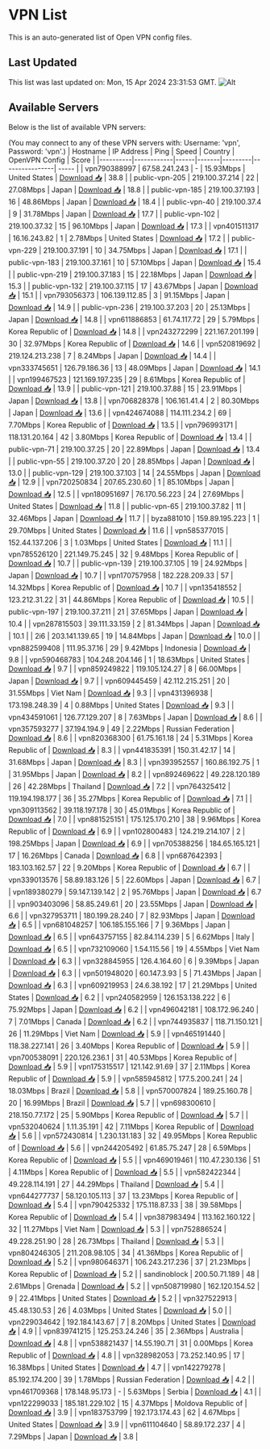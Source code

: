 # VPN List

This is an auto-generated list of Open VPN config files.

## Last Updated

This list was last updated on: Mon, 15 Apr 2024 23:31:53 GMT.
![Alt](https://repobeats.axiom.co/api/embed/186b98318ef1479477931607c1ad7d823f12451f.svg "Repobeats analytics image")

## Available Servers

Below is the list of available VPN servers:

(You may connect to any of these VPN servers with: Username: 'vpn', Password: 'vpn'.)
| Hostname | IP Address | Ping | Speed | Country | OpenVPN Config | Score |
|----------|------------|------|-------|---------|----------------| ----- |
| vpn790388997 | 67.58.241.243 | - | 15.93Mbps | United States | [Download 📥](./configs/server_0_US.ovpn) | 38.8 |
| public-vpn-205 | 219.100.37.214 | 22 | 27.08Mbps | Japan | [Download 📥](./configs/server_1_JP.ovpn) | 18.8 |
| public-vpn-185 | 219.100.37.193 | 16 | 48.86Mbps | Japan | [Download 📥](./configs/server_2_JP.ovpn) | 18.4 |
| public-vpn-40 | 219.100.37.4 | 9 | 31.78Mbps | Japan | [Download 📥](./configs/server_3_JP.ovpn) | 17.7 |
| public-vpn-102 | 219.100.37.32 | 15 | 96.10Mbps | Japan | [Download 📥](./configs/server_4_JP.ovpn) | 17.3 |
| vpn401511317 | 16.16.243.82 | 1 | 2.78Mbps | United States | [Download 📥](./configs/server_5_US.ovpn) | 17.2 |
| public-vpn-229 | 219.100.37.191 | 10 | 34.75Mbps | Japan | [Download 📥](./configs/server_6_JP.ovpn) | 17.1 |
| public-vpn-183 | 219.100.37.161 | 10 | 57.10Mbps | Japan | [Download 📥](./configs/server_7_JP.ovpn) | 15.4 |
| public-vpn-219 | 219.100.37.183 | 15 | 22.18Mbps | Japan | [Download 📥](./configs/server_8_JP.ovpn) | 15.3 |
| public-vpn-132 | 219.100.37.115 | 17 | 43.67Mbps | Japan | [Download 📥](./configs/server_9_JP.ovpn) | 15.1 |
| vpn793056373 | 106.139.112.85 | 3 | 91.15Mbps | Japan | [Download 📥](./configs/server_10_JP.ovpn) | 14.9 |
| public-vpn-236 | 219.100.37.203 | 20 | 25.13Mbps | Japan | [Download 📥](./configs/server_11_JP.ovpn) | 14.8 |
| vpn611886853 | 61.74.117.72 | 29 | 5.79Mbps | Korea Republic of | [Download 📥](./configs/server_12_KR.ovpn) | 14.8 |
| vpn243272299 | 221.167.201.199 | 30 | 32.97Mbps | Korea Republic of | [Download 📥](./configs/server_13_KR.ovpn) | 14.6 |
| vpn520819692 | 219.124.213.238 | 7 | 8.24Mbps | Japan | [Download 📥](./configs/server_14_JP.ovpn) | 14.4 |
| vpn333745651 | 126.79.186.36 | 13 | 48.09Mbps | Japan | [Download 📥](./configs/server_15_JP.ovpn) | 14.1 |
| vpn199467523 | 121.169.197.235 | 29 | 8.61Mbps | Korea Republic of | [Download 📥](./configs/server_16_KR.ovpn) | 13.9 |
| public-vpn-121 | 219.100.37.88 | 15 | 23.91Mbps | Japan | [Download 📥](./configs/server_17_JP.ovpn) | 13.8 |
| vpn706828378 | 106.161.41.4 | 2 | 80.30Mbps | Japan | [Download 📥](./configs/server_18_JP.ovpn) | 13.6 |
| vpn424674088 | 114.111.234.2 | 69 | 7.70Mbps | Korea Republic of | [Download 📥](./configs/server_19_KR.ovpn) | 13.5 |
| vpn796993171 | 118.131.20.164 | 42 | 3.80Mbps | Korea Republic of | [Download 📥](./configs/server_20_KR.ovpn) | 13.4 |
| public-vpn-71 | 219.100.37.25 | 20 | 22.89Mbps | Japan | [Download 📥](./configs/server_21_JP.ovpn) | 13.4 |
| public-vpn-55 | 219.100.37.20 | 20 | 28.85Mbps | Japan | [Download 📥](./configs/server_22_JP.ovpn) | 13.0 |
| public-vpn-129 | 219.100.37.103 | 14 | 24.55Mbps | Japan | [Download 📥](./configs/server_23_JP.ovpn) | 12.9 |
| vpn720250834 | 207.65.230.60 | 1 | 85.10Mbps | Japan | [Download 📥](./configs/server_24_JP.ovpn) | 12.5 |
| vpn180951697 | 76.170.56.223 | 24 | 27.69Mbps | United States | [Download 📥](./configs/server_25_US.ovpn) | 11.8 |
| public-vpn-65 | 219.100.37.82 | 11 | 32.46Mbps | Japan | [Download 📥](./configs/server_26_JP.ovpn) | 11.7 |
| byza881010 | 159.89.195.223 | 1 | 29.70Mbps | United States | [Download 📥](./configs/server_27_US.ovpn) | 11.6 |
| vpn585377015 | 152.44.137.206 | 3 | 1.03Mbps | United States | [Download 📥](./configs/server_28_US.ovpn) | 11.1 |
| vpn785526120 | 221.149.75.245 | 32 | 9.48Mbps | Korea Republic of | [Download 📥](./configs/server_29_KR.ovpn) | 10.7 |
| public-vpn-139 | 219.100.37.105 | 19 | 24.92Mbps | Japan | [Download 📥](./configs/server_30_JP.ovpn) | 10.7 |
| vpn170757958 | 182.228.209.33 | 57 | 14.32Mbps | Korea Republic of | [Download 📥](./configs/server_31_KR.ovpn) | 10.7 |
| vpn135418552 | 123.212.31.22 | 31 | 44.86Mbps | Korea Republic of | [Download 📥](./configs/server_32_KR.ovpn) | 10.5 |
| public-vpn-197 | 219.100.37.211 | 21 | 37.65Mbps | Japan | [Download 📥](./configs/server_33_JP.ovpn) | 10.4 |
| vpn287815503 | 39.111.33.159 | 2 | 81.34Mbps | Japan | [Download 📥](./configs/server_34_JP.ovpn) | 10.1 |
| 2i6 | 203.141.139.65 | 19 | 14.84Mbps | Japan | [Download 📥](./configs/server_35_JP.ovpn) | 10.0 |
| vpn882599408 | 111.95.37.16 | 29 | 9.42Mbps | Indonesia | [Download 📥](./configs/server_36_ID.ovpn) | 9.8 |
| vpn590468783 | 104.248.204.146 | 1 | 18.63Mbps | United States | [Download 📥](./configs/server_37_US.ovpn) | 9.7 |
| vpn859249822 | 119.105.124.27 | 8 | 66.00Mbps | Japan | [Download 📥](./configs/server_38_JP.ovpn) | 9.7 |
| vpn609445459 | 42.112.215.251 | 20 | 31.55Mbps | Viet Nam | [Download 📥](./configs/server_39_VN.ovpn) | 9.3 |
| vpn431396938 | 173.198.248.39 | 4 | 0.88Mbps | United States | [Download 📥](./configs/server_40_US.ovpn) | 9.3 |
| vpn434591061 | 126.77.129.207 | 8 | 7.63Mbps | Japan | [Download 📥](./configs/server_41_JP.ovpn) | 8.6 |
| vpn357593277 | 37.194.194.9 | 49 | 2.22Mbps | Russian Federation | [Download 📥](./configs/server_42_RU.ovpn) | 8.6 |
| vpn820368300 | 61.75.161.18 | 24 | 5.31Mbps | Korea Republic of | [Download 📥](./configs/server_43_KR.ovpn) | 8.3 |
| vpn441835391 | 150.31.42.17 | 14 | 31.68Mbps | Japan | [Download 📥](./configs/server_44_JP.ovpn) | 8.3 |
| vpn393952557 | 160.86.192.75 | 1 | 31.95Mbps | Japan | [Download 📥](./configs/server_45_JP.ovpn) | 8.2 |
| vpn892469622 | 49.228.120.189 | 26 | 42.28Mbps | Thailand | [Download 📥](./configs/server_46_TH.ovpn) | 7.2 |
| vpn764325412 | 119.194.198.177 | 36 | 35.27Mbps | Korea Republic of | [Download 📥](./configs/server_47_KR.ovpn) | 7.1 |
| vpn309113562 | 39.118.197.178 | 30 | 45.01Mbps | Korea Republic of | [Download 📥](./configs/server_48_KR.ovpn) | 7.0 |
| vpn881525151 | 175.125.170.210 | 38 | 9.96Mbps | Korea Republic of | [Download 📥](./configs/server_49_KR.ovpn) | 6.9 |
| vpn102800483 | 124.219.214.107 | 2 | 198.25Mbps | Japan | [Download 📥](./configs/server_50_JP.ovpn) | 6.9 |
| vpn705388256 | 184.65.165.121 | 17 | 16.26Mbps | Canada | [Download 📥](./configs/server_51_CA.ovpn) | 6.8 |
| vpn687642393 | 183.103.162.57 | 22 | 9.20Mbps | Korea Republic of | [Download 📥](./configs/server_52_KR.ovpn) | 6.7 |
| vpn339013576 | 58.89.183.126 | 5 | 22.60Mbps | Japan | [Download 📥](./configs/server_53_JP.ovpn) | 6.7 |
| vpn189380279 | 59.147.139.142 | 2 | 95.76Mbps | Japan | [Download 📥](./configs/server_54_JP.ovpn) | 6.7 |
| vpn903403096 | 58.85.249.61 | 20 | 23.55Mbps | Japan | [Download 📥](./configs/server_55_JP.ovpn) | 6.6 |
| vpn327953711 | 180.199.28.240 | 7 | 82.93Mbps | Japan | [Download 📥](./configs/server_56_JP.ovpn) | 6.5 |
| vpn681048257 | 106.185.155.166 | 7 | 9.36Mbps | Japan | [Download 📥](./configs/server_57_JP.ovpn) | 6.5 |
| vpn643757155 | 82.84.114.239 | 5 | 6.62Mbps | Italy | [Download 📥](./configs/server_58_IT.ovpn) | 6.5 |
| vpn732109060 | 1.54.115.56 | 19 | 4.55Mbps | Viet Nam | [Download 📥](./configs/server_59_VN.ovpn) | 6.3 |
| vpn328845955 | 126.4.164.60 | 6 | 9.39Mbps | Japan | [Download 📥](./configs/server_60_JP.ovpn) | 6.3 |
| vpn501948020 | 60.147.3.93 | 5 | 71.43Mbps | Japan | [Download 📥](./configs/server_61_JP.ovpn) | 6.3 |
| vpn609219953 | 24.6.38.192 | 17 | 21.29Mbps | United States | [Download 📥](./configs/server_62_US.ovpn) | 6.2 |
| vpn240582959 | 126.153.138.222 | 6 | 75.92Mbps | Japan | [Download 📥](./configs/server_63_JP.ovpn) | 6.2 |
| vpn496042181 | 108.172.96.240 | 7 | 7.01Mbps | Canada | [Download 📥](./configs/server_64_CA.ovpn) | 6.2 |
| vpn744935837 | 118.71.150.121 | 26 | 11.29Mbps | Viet Nam | [Download 📥](./configs/server_65_VN.ovpn) | 5.9 |
| vpn465191440 | 118.38.227.141 | 26 | 3.40Mbps | Korea Republic of | [Download 📥](./configs/server_66_KR.ovpn) | 5.9 |
| vpn700538091 | 220.126.236.1 | 31 | 40.53Mbps | Korea Republic of | [Download 📥](./configs/server_67_KR.ovpn) | 5.9 |
| vpn175315517 | 121.142.91.69 | 37 | 2.11Mbps | Korea Republic of | [Download 📥](./configs/server_68_KR.ovpn) | 5.9 |
| vpn585945812 | 177.5.200.241 | 24 | 18.03Mbps | Brazil | [Download 📥](./configs/server_69_BR.ovpn) | 5.8 |
| vpn570007824 | 189.25.160.78 | 20 | 16.99Mbps | Brazil | [Download 📥](./configs/server_70_BR.ovpn) | 5.7 |
| vpn698300610 | 218.150.77.172 | 25 | 5.90Mbps | Korea Republic of | [Download 📥](./configs/server_71_KR.ovpn) | 5.7 |
| vpn532040624 | 1.11.35.191 | 42 | 7.11Mbps | Korea Republic of | [Download 📥](./configs/server_72_KR.ovpn) | 5.6 |
| vpn572430814 | 1.230.131.183 | 32 | 49.95Mbps | Korea Republic of | [Download 📥](./configs/server_73_KR.ovpn) | 5.6 |
| vpn244205492 | 61.85.75.247 | 28 | 6.59Mbps | Korea Republic of | [Download 📥](./configs/server_74_KR.ovpn) | 5.5 |
| vpn469019461 | 110.47.230.136 | 51 | 4.11Mbps | Korea Republic of | [Download 📥](./configs/server_75_KR.ovpn) | 5.5 |
| vpn582422344 | 49.228.114.191 | 27 | 44.29Mbps | Thailand | [Download 📥](./configs/server_76_TH.ovpn) | 5.4 |
| vpn644277737 | 58.120.105.113 | 37 | 13.23Mbps | Korea Republic of | [Download 📥](./configs/server_77_KR.ovpn) | 5.4 |
| vpn790425332 | 175.118.87.33 | 38 | 39.58Mbps | Korea Republic of | [Download 📥](./configs/server_78_KR.ovpn) | 5.4 |
| vpn387983494 | 113.162.160.122 | 32 | 11.27Mbps | Viet Nam | [Download 📥](./configs/server_79_VN.ovpn) | 5.3 |
| vpn752886524 | 49.228.251.90 | 28 | 26.73Mbps | Thailand | [Download 📥](./configs/server_80_TH.ovpn) | 5.3 |
| vpn804246305 | 211.208.98.105 | 34 | 41.36Mbps | Korea Republic of | [Download 📥](./configs/server_81_KR.ovpn) | 5.2 |
| vpn980646371 | 106.243.217.236 | 37 | 21.23Mbps | Korea Republic of | [Download 📥](./configs/server_82_KR.ovpn) | 5.2 |
| sandinoblock | 200.50.71.189 | 48 | 2.61Mbps | Grenada | [Download 📥](./configs/server_83_GD.ovpn) | 5.2 |
| vpn508719980 | 162.120.154.52 | 9 | 22.41Mbps | United States | [Download 📥](./configs/server_84_US.ovpn) | 5.2 |
| vpn327522913 | 45.48.130.53 | 26 | 4.03Mbps | United States | [Download 📥](./configs/server_85_US.ovpn) | 5.0 |
| vpn229034642 | 192.184.143.67 | 7 | 8.20Mbps | United States | [Download 📥](./configs/server_86_US.ovpn) | 4.9 |
| vpn839741215 | 125.253.24.246 | 35 | 2.36Mbps | Australia | [Download 📥](./configs/server_87_AU.ovpn) | 4.8 |
| vpn538821437 | 14.55.190.71 | 31 | 0.00Mbps | Korea Republic of | [Download 📥](./configs/server_88_KR.ovpn) | 4.8 |
| vpn328982053 | 73.252.140.95 | 17 | 16.38Mbps | United States | [Download 📥](./configs/server_89_US.ovpn) | 4.7 |
| vpn142279278 | 85.192.174.200 | 39 | 1.78Mbps | Russian Federation | [Download 📥](./configs/server_90_RU.ovpn) | 4.2 |
| vpn461709368 | 178.148.95.173 | - | 5.63Mbps | Serbia | [Download 📥](./configs/server_91_RS.ovpn) | 4.1 |
| vpn122299033 | 185.181.229.102 | 15 | 4.37Mbps | Moldova Republic of | [Download 📥](./configs/server_92_MD.ovpn) | 3.9 |
| vpn183753799 | 192.173.174.43 | 62 | 4.67Mbps | United States | [Download 📥](./configs/server_93_US.ovpn) | 3.9 |
| vpn611104640 | 58.89.172.237 | 4 | 7.29Mbps | Japan | [Download 📥](./configs/server_94_JP.ovpn) | 3.8 |
